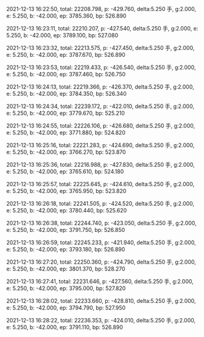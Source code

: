 2021-12-13 16:22:50, total: 22208.798, p: -429.760, delta:5.250 手, g:2.000, e: 5.250, b: -42.000, ep: 3785.360, bp: 526.890

2021-12-13 16:23:11, total: 22210.207, p: -427.540, delta:5.250 手, g:2.000, e: 5.250, b: -42.000, ep: 3789.100, bp: 527.080

2021-12-13 16:23:32, total: 22213.575, p: -427.450, delta:5.250 手, g:2.000, e: 5.250, b: -42.000, ep: 3787.670, bp: 526.890

2021-12-13 16:23:53, total: 22219.433, p: -426.540, delta:5.250 手, g:2.000, e: 5.250, b: -42.000, ep: 3787.460, bp: 526.750

2021-12-13 16:24:13, total: 22219.366, p: -426.370, delta:5.250 手, g:2.000, e: 5.250, b: -42.000, ep: 3784.350, bp: 526.340

2021-12-13 16:24:34, total: 22239.172, p: -422.010, delta:5.250 手, g:2.000, e: 5.250, b: -42.000, ep: 3779.670, bp: 525.210

2021-12-13 16:24:55, total: 22226.106, p: -426.680, delta:5.250 手, g:2.000, e: 5.250, b: -42.000, ep: 3771.880, bp: 524.820

2021-12-13 16:25:16, total: 22221.283, p: -424.690, delta:5.250 手, g:2.000, e: 5.250, b: -42.000, ep: 3766.270, bp: 523.870

2021-12-13 16:25:36, total: 22216.988, p: -427.830, delta:5.250 手, g:2.000, e: 5.250, b: -42.000, ep: 3765.610, bp: 524.180

2021-12-13 16:25:57, total: 22225.645, p: -424.610, delta:5.250 手, g:2.000, e: 5.250, b: -42.000, ep: 3765.950, bp: 523.820

2021-12-13 16:26:18, total: 22241.505, p: -424.520, delta:5.250 手, g:2.000, e: 5.250, b: -42.000, ep: 3780.440, bp: 525.620

2021-12-13 16:26:38, total: 22244.740, p: -423.050, delta:5.250 手, g:2.000, e: 5.250, b: -42.000, ep: 3791.750, bp: 526.850

2021-12-13 16:26:59, total: 22245.233, p: -421.940, delta:5.250 手, g:2.000, e: 5.250, b: -42.000, ep: 3793.180, bp: 526.890

2021-12-13 16:27:20, total: 22250.360, p: -424.790, delta:5.250 手, g:2.000, e: 5.250, b: -42.000, ep: 3801.370, bp: 528.270

2021-12-13 16:27:41, total: 22231.646, p: -427.560, delta:5.250 手, g:2.000, e: 5.250, b: -42.000, ep: 3795.000, bp: 527.820

2021-12-13 16:28:02, total: 22233.660, p: -428.810, delta:5.250 手, g:2.000, e: 5.250, b: -42.000, ep: 3794.790, bp: 527.950

2021-12-13 16:28:22, total: 22236.353, p: -424.010, delta:5.250 手, g:2.000, e: 5.250, b: -42.000, ep: 3791.110, bp: 526.890